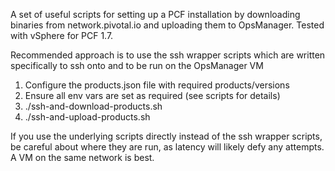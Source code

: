 A set of useful scripts for setting up a PCF installation by downloading binaries from network.pivotal.io and uploading them to OpsManager. Tested with vSphere for PCF 1.7.

Recommended approach is to use the ssh wrapper scripts which are written specifically to ssh onto and to be run on the OpsManager VM

1. Configure the products.json file with required products/versions
2. Ensure all env vars are set as required (see scripts for details)
3. ./ssh-and-download-products.sh
4. ./ssh-and-upload-products.sh

If you use the underlying scripts directly instead of the ssh wrapper scripts, be careful about where they are run, as latency will likely defy any attempts. A VM on the same network is best.
